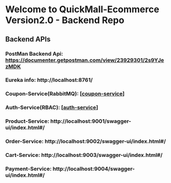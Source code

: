# Welcome to QuickMall-Ecommerce Version2.0 - Backend Repo

## Backend APIs

### PostMan Backend Api: https://documenter.getpostman.com/view/23929301/2s9YJezMDK

### Eureka info: http://localhost:8761/

### Coupon-Service(RabbitMQ): [[coupon-service](/coupon-service/)]

### Auth-Service(RBAC): [[auth-service](/auth-service/)] 

### Product-Service: http://localhost:9001/swagger-ui/index.html#/

### Order-Service: http://localhost:9002/swagger-ui/index.html#/

### Cart-Service: http://localhost:9003/swagger-ui/index.html#/

### Payment-Service: http://localhost:9004/swagger-ui/index.html#/
